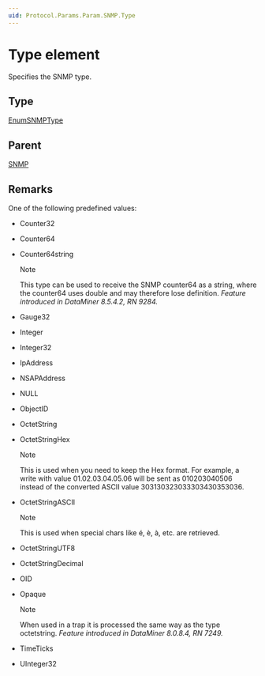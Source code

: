 ```yaml
---
uid: Protocol.Params.Param.SNMP.Type
---
```


# Type element

Specifies the SNMP type.

## Type

[EnumSNMPType](xref:Protocol-EnumSNMPType)

## Parent

[SNMP](xref:Protocol.Params.Param.SNMP)

## Remarks

One of the following predefined values:

- Counter32
- Counter64
- Counter64string

  > [!NOTE]
  > This type can be used to receive the SNMP counter64 as a string, where the counter64 uses double and may therefore lose definition. *Feature introduced in DataMiner 8.5.4.2, RN 9284.*

- Gauge32
- Integer
- Integer32
- IpAddress
- NSAPAddress
- NULL
- ObjectID
- OctetString
- OctetStringHex

  > [!NOTE]
  > This is used when you need to keep the Hex format. For example, a write with value 01.02.03.04.05.06 will be sent as 010203040506 instead of the converted ASCII value 303130323033303430353036.

- OctetStringASCII

  > [!NOTE]
  > This is used when special chars like é, è, à, etc. are retrieved.

- OctetStringUTF8
- OctetStringDecimal
- OID
- Opaque

  > [!NOTE]
  > When used in a trap it is processed the same way as the type octetstring. *Feature introduced in DataMiner 8.0.8.4, RN 7249.*

- TimeTicks
- UInteger32
